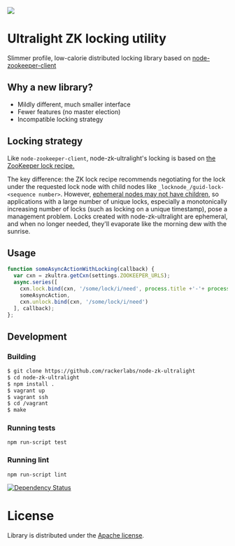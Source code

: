 <a href="https://nodei.co/npm-dl/zk-ultralight/"><img src="https://nodei.co/npm-dl/zk-ultralight.png"></a>
# Ultralight ZK locking utility

Slimmer profile, low-calorie distributed locking library based on [node-zookeeper-client](https://github.com/racker/node-zookeeper-client)

## Why a new library?

* Mildly different, much smaller interface
* Fewer features (no master election)
* Incompatible locking strategy

## Locking strategy

Like `node-zookeeper-client`, node-zk-ultralight's locking is based on [the ZooKeeper lock recipe.](http://zookeeper.apache.org/doc/trunk/recipes.html#sc_recipes_Locks)

The key difference: the ZK lock recipe recommends negotiating for the lock under the requested lock node with child nodes like `_locknode_/guid-lock-<sequence number>`. However, [ephemeral nodes may not have children](http://zookeeper.apache.org/doc/r3.2.1/zookeeperProgrammers.html#Ephemeral+Nodes), so applications with a large number of unique locks, especially a monotonically increasing number of locks (such as locking on a unique timestamp), pose a management problem. Locks created with node-zk-ultralight are ephemeral, and when no longer needed, they'll evaporate like the morning dew with the sunrise.

## Usage

```javascript
function someAsyncActionWithLocking(callback) {
  var cxn = zkultra.getCxn(settings.ZOOKEEPER_URLS);
  async.series([
    cxn.lock.bind(cxn, '/some/lock/i/need', process.title +'-'+ process.pid),
    someAsyncAction,
    cxn.unlock.bind(cxn, '/some/lock/i/need')
  ], callback);
};
```

## Development

### Building

```bash
$ git clone https://github.com/rackerlabs/node-zk-ultralight
$ cd node-zk-ultralight
$ npm install .
$ vagrant up
$ vagrant ssh
$ cd /vagrant
$ make
```

### Running tests

`npm run-script test`

### Running lint

`npm run-script lint`

[![Dependency Status](https://david-dm.org/rackerlabs/node-zk-ultralight.png)](https://david-dm.org/rackerlabs/node-zk-ultralight)

# License

Library is distributed under the [Apache license](http://www.apache.org/licenses/LICENSE-2.0.html).
